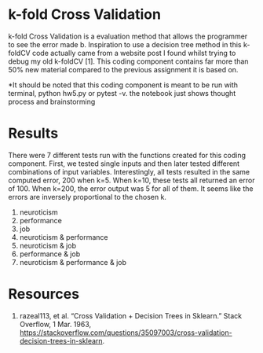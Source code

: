 # k-fold Cross Validation

k-fold Cross Validation is a evaluation method that allows the programmer to see the error made b. Inspiration to use a decision tree method in this k-foldCV code actually came from a website post I found whilst trying to debug my old k-foldCV [1]. This coding component contains far more than 50% new material compared to the previous assignment it is based on.

*It should be noted that this coding component is meant to be run with terminal, python hw5.py or pytest -v. the notebook just shows thought process and brainstorming


# Results
There were 7 different tests run with the functions created for this coding component. First, we tested single inputs and then later tested different combinations of input variables. Interestingly, all tests resulted in the same computed error, 200 when k=5. When k=10, these tests all returned an error of 100. When k=200, the error output was 5 for all of them. It seems like the errors are inversely proportional to the chosen k. 

1. neuroticism
2. performance
3. job
4. neuroticism & performance
5. neuroticism & job
6. performance & job
7. neuroticism & performance & job

# Resources
1. razeal113, et al. “Cross Validation + Decision Trees in Sklearn.” Stack Overflow, 1 Mar. 1963, https://stackoverflow.com/questions/35097003/cross-validation-decision-trees-in-sklearn.

